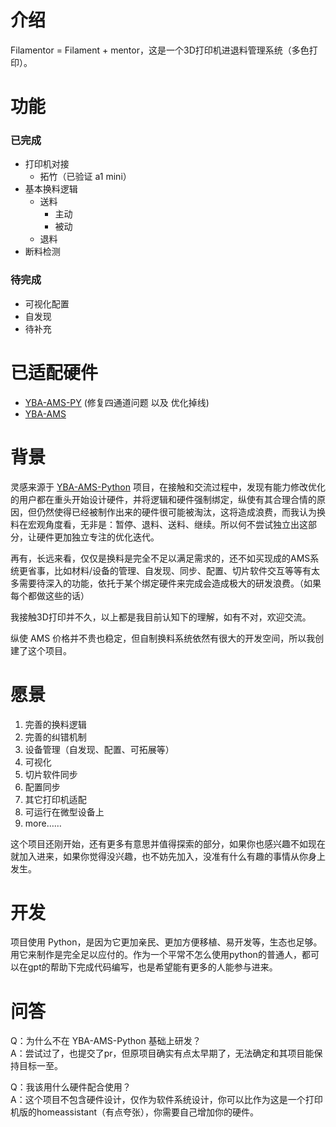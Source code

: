 # 介绍
Filamentor = Filament + mentor，这是一个3D打印机进退料管理系统（多色打印）。

# 功能
### 已完成
- 打印机对接
    - 拓竹（已验证 a1 mini）
- 基本换料逻辑
    - 送料
        - 主动
        - 被动
    - 退料
- 断料检测

### 待完成
- 可视化配置
- 自发现
- 待补充

# 已适配硬件
- [YBA-AMS-PY](https://github.com/TshineZheng/YBA-AMS-ESP-PY) (修复四通道问题 以及 优化掉线)
- [YBA-AMS](https://makerworld.com/zh/models/396276)

# 背景
灵感来源于 [YBA-AMS-Python](https://github.com/YBA0312/YBA-AMS-Python) 项目，在接触和交流过程中，发现有能力修改优化的用户都在重头开始设计硬件，并将逻辑和硬件强制绑定，纵使有其合理合情的原因，但仍然使得已经被制作出来的硬件很可能被淘汰，这将造成浪费，而我认为换料在宏观角度看，无非是：暂停、退料、送料、继续。所以何不尝试独立出这部分，让硬件更加独立专注的优化迭代。

再有，长远来看，仅仅是换料是完全不足以满足需求的，还不如买现成的AMS系统更省事，比如材料/设备的管理、自发现、同步、配置、切片软件交互等等有太多需要待深入的功能，依托于某个绑定硬件来完成会造成极大的研发浪费。（如果每个都做这些的话）

我接触3D打印并不久，以上都是我目前认知下的理解，如有不对，欢迎交流。

纵使 AMS 价格并不贵也稳定，但自制换料系统依然有很大的开发空间，所以我创建了这个项目。

# 愿景
1. 完善的换料逻辑
2. 完善的纠错机制
3. 设备管理（自发现、配置、可拓展等）
4. 可视化
5. 切片软件同步
6. 配置同步
7. 其它打印机适配
8. 可运行在微型设备上
9. more……

这个项目还刚开始，还有更多有意思并值得探索的部分，如果你也感兴趣不如现在就加入进来，如果你觉得没兴趣，也不妨先加入，没准有什么有趣的事情从你身上发生。

# 开发
项目使用 Python，是因为它更加亲民、更加方便移植、易开发等，生态也足够。用它来制作是完全足以应付的。作为一个平常不怎么使用python的普通人，都可以在gpt的帮助下完成代码编写，也是希望能有更多的人能参与进来。

# 问答
Q：为什么不在 YBA-AMS-Python 基础上研发？  
A：尝试过了，也提交了pr，但原项目确实有点太早期了，无法确定和其项目能保持目标一至。

Q：我该用什么硬件配合使用？  
A：这个项目不包含硬件设计，仅作为软件系统设计，你可以比作为这是一个打印机版的homeassistant（有点夸张），你需要自己增加你的硬件。
